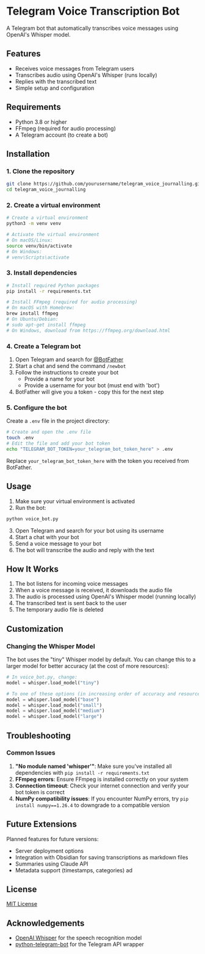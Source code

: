# Telegram Voice Transcription Bot

A Telegram bot that automatically transcribes voice messages using OpenAI's Whisper model.

## Features

- Receives voice messages from Telegram users
- Transcribes audio using OpenAI's Whisper (runs locally)
- Replies with the transcribed text
- Simple setup and configuration

## Requirements

- Python 3.8 or higher
- FFmpeg (required for audio processing)
- A Telegram account (to create a bot)

## Installation

### 1. Clone the repository

```bash
git clone https://github.com/yourusername/telegram_voice_journalling.git
cd telegram_voice_journalling
```

### 2. Create a virtual environment

```bash
# Create a virtual environment
python3 -m venv venv

# Activate the virtual environment
# On macOS/Linux:
source venv/bin/activate
# On Windows:
# venv\Scripts\activate
```

### 3. Install dependencies

```bash
# Install required Python packages
pip install -r requirements.txt

# Install FFmpeg (required for audio processing)
# On macOS with Homebrew:
brew install ffmpeg
# On Ubuntu/Debian:
# sudo apt-get install ffmpeg
# On Windows, download from https://ffmpeg.org/download.html
```

### 4. Create a Telegram bot

1. Open Telegram and search for [@BotFather](https://t.me/BotFather)
2. Start a chat and send the command `/newbot`
3. Follow the instructions to create your bot
   - Provide a name for your bot
   - Provide a username for your bot (must end with 'bot')
4. BotFather will give you a token - copy this for the next step

### 5. Configure the bot

Create a `.env` file in the project directory:

```bash
# Create and open the .env file
touch .env
# Edit the file and add your bot token
echo "TELEGRAM_BOT_TOKEN=your_telegram_bot_token_here" > .env
```

Replace `your_telegram_bot_token_here` with the token you received from BotFather.

## Usage

1. Make sure your virtual environment is activated
2. Run the bot:

```bash
python voice_bot.py
```

3. Open Telegram and search for your bot using its username
4. Start a chat with your bot
5. Send a voice message to your bot
6. The bot will transcribe the audio and reply with the text

## How It Works

1. The bot listens for incoming voice messages
2. When a voice message is received, it downloads the audio file
3. The audio is processed using OpenAI's Whisper model (running locally)
4. The transcribed text is sent back to the user
5. The temporary audio file is deleted

## Customization

### Changing the Whisper Model

The bot uses the "tiny" Whisper model by default. You can change this to a larger model for better accuracy (at the cost of more resources):

```python
# In voice_bot.py, change:
model = whisper.load_model("tiny")

# To one of these options (in increasing order of accuracy and resource usage):
model = whisper.load_model("base")
model = whisper.load_model("small")
model = whisper.load_model("medium")
model = whisper.load_model("large")
```

## Troubleshooting

### Common Issues

1. **"No module named 'whisper'"**: Make sure you've installed all dependencies with `pip install -r requirements.txt`
2. **FFmpeg errors**: Ensure FFmpeg is installed correctly on your system
3. **Connection timeout**: Check your internet connection and verify your bot token is correct
4. **NumPy compatibility issues**: If you encounter NumPy errors, try `pip install numpy==1.26.4` to downgrade to a compatible version

## Future Extensions

Planned features for future versions:
- Server deployment options
- Integration with Obsidian for saving transcriptions as markdown files
- Summaries using Claude API
- Metadata support (timestamps, categories)
ad
## License

[MIT License](LICENSE)

## Acknowledgements

- [OpenAI Whisper](https://github.com/openai/whisper) for the speech recognition model
- [python-telegram-bot](https://github.com/python-telegram-bot/python-telegram-bot) for the Telegram API wrapper 
